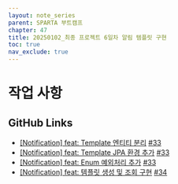 ```yaml
---
layout: note_series
parent: SPARTA 부트캠프
chapter: 47
title: 20250102_최종 프로젝트 6일차 알림 템플릿 구현
toc: true
nav_exclude: true
---
```


# 작업 사항
## GitHub Links
- [[Notification] feat: Template 엔티티 분리](https://github.com/BobJool/Waiting-Reservation-Service/pull/37/commits/64aa6a427f74e1a81afef819dcc30010f93d661a) [#33](https://github.com/BobJool/Waiting-Reservation-Service/issues/33)
- [[Notification] feat: Template JPA 환경 추가](https://github.com/BobJool/Waiting-Reservation-Service/pull/37/commits/30b611ba05a5085826d0d3e742f133b87237b3e0) [#33](https://github.com/BobJool/Waiting-Reservation-Service/issues/33)
- [[Notification] feat: Enum 예외처리 추가](https://github.com/BobJool/Waiting-Reservation-Service/pull/37/commits/63fc0005154214071fc69a7edf712578eb7c4d5b) [#33](https://github.com/BobJool/Waiting-Reservation-Service/issues/33)
- [[Notification] feat: 템플릿 생성 및 조회 구현](https://github.com/BobJool/Waiting-Reservation-Service/pull/37/commits/5a286cdff83c6e6c348f75ab8213f49af0c8f082) [#34](https://github.com/BobJool/Waiting-Reservation-Service/issues/34)